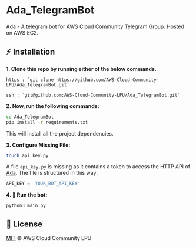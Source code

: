 # Ada_TelegramBot
Ada - A telegram bot for AWS Cloud Community Telegram Group. Hosted on AWS EC2.

## :zap: Installation
**1. Clone this repo by running either of the below commands.**

    https : `git clone https://github.com/AWS-Cloud-Community-LPU/Ada_TelegramBot.git`
  
    ssh : `git@github.com:AWS-Cloud-Community-LPU/Ada_TelegramBot.git`

**2. Now, run the following commands:**

```bash
cd Ada_TelegramBot
pip install -r requirements.txt
```
This will install all the project dependencies.

**3. Configure Missing File:**
```bash
touch api_key.py
```
A file ```api_key.py``` is missing as it contains a token to access the HTTP API of [Ada](t.me/AdaLovelance_bot). The file is structured in this way: 
```python
API_KEY = 'YOUR_BOT_API_KEY'
```
**4. :tada: Run the bot:**
```bash
python3 main.py
```

## :page_facing_up: License
[MIT](./LICENSE) © AWS Cloud Community LPU